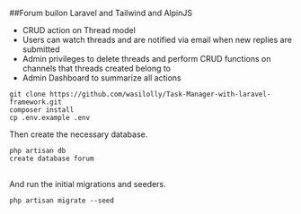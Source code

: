 ##Forum builon Laravel and Tailwind and AlpinJS
<ul>
    <li>CRUD action on Thread model</li>
    <li>Users can watch threads and are notified via email when new replies are submitted</li>
    <li>Admin privileges to delete threads and perform CRUD functions on channels that threads created belong to</li>
<li>Admin Dashboard to summarize all actions</li>
 </ul>
 
<div class="snippet-clipboard-content position-relative overflow-auto" data-snippet-clipboard-copy-content="git clone https://github.com/wasilolly/Task-Manager-with-laravel-framework.git 
composer install
cp .env.example .env
">
<pre><code>git clone https://github.com/wasilolly/Task-Manager-with-laravel-framework.git
composer install
cp .env.example .env
</code></pre>
</div>
<p>Then create the necessary database.</p>
<div class="snippet-clipboard-content position-relative overflow-auto" data-snippet-clipboard-copy-content="php artisan db
create database blog
">
<pre>
<code>php artisan db
create database forum
</code>
</pre>
</div>
<p>And run the initial migrations and seeders.</p>
<div class="snippet-clipboard-content position-relative overflow-auto" data-snippet-clipboard-copy-content="php artisan migrate --seed
">
<pre><code>php artisan migrate --seed
</code></pre>
</div>
